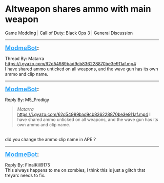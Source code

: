 # Altweapon shares ammo with main weapon
Game Modding | Call of Duty: Black Ops 3 | General Discussion

---
<strong style="font-size: 1.4em;"><span style="text-decoration: underline;text-decoration-color: #34a7f9;"><span style="color:#34a7f9;">ModmeBot</span></span>:</strong>

<p>Thread By: Matarra<br /><a href="https://i.gyazo.com/62d54989bad9cb836228870be3e911af.mp4">https://i.gyazo.com/62d54989bad9cb836228870be3e911af.mp4</a> <br />I have shared ammo unticked on all weapons, and the wave gun has its own ammo and clip name.</p>

---
<strong style="font-size: 1.4em;"><span style="text-decoration: underline;text-decoration-color: #34a7f9;"><span style="color:#34a7f9;">ModmeBot</span></span>:</strong>

<p>Reply By: M5_Prodigy<br /><blockquote><em>Matarra</em><br /><a href="https://i.gyazo.com/62d54989bad9cb836228870be3e911af.mp4">https://i.gyazo.com/62d54989bad9cb836228870be3e911af.mp4</a>  I have shared ammo unticked on all weapons, and the wave gun has its own ammo and clip name.</blockquote><br /> did you change the ammo clip name in APE ?</p>

---
<strong style="font-size: 1.4em;"><span style="text-decoration: underline;text-decoration-color: #34a7f9;"><span style="color:#34a7f9;">ModmeBot</span></span>:</strong>

<p>Reply By: FinalKill9175<br />This always happens to me on zombies, I think this is just a glitch that treyarc needs to fix.</p>
